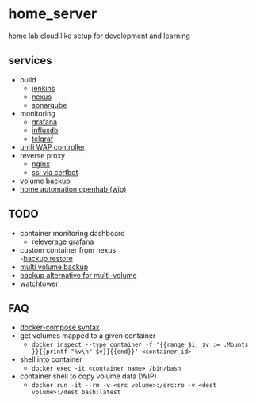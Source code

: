# home_server
home lab cloud like setup for development and learning 

## services
- build
    - [jenkins](https://www.jenkins.io/)
    - [nexus](https://www.sonatype.com/products/nexus-repository)
    - [sonarqube](https://www.sonarqube.org/)
- monitoring
    - [grafana](https://grafana.com/)
    - [influxdb](https://www.influxdata.com/)
    - [telgraf](https://www.influxdata.com/time-series-platform/telegraf/)
- [unifi WAP controller](https://community.ui.com/releases/UniFi-Network-Application-8-6-9/e4bd3f71-a2c4-4c98-b12a-a8b0b1c2178e)
- reverse proxy
    - [nginx](https://nginx.org/en/)
    - [ssl via certbot](https://certbot-dns-cloudflare.readthedocs.io/en/stable/)
- [volume backup](https://github.com/offen/docker-volume-backup/)
- [home automation openhab (wip)](https://www.openhab.org/)

## TODO
- container monitoring dashboard
    - releverage grafana
- custom container from nexus    
-[backup restore](https://offen.github.io/docker-volume-backup/how-tos/restore-volumes-from-backup.html)
- [multi volume backup](https://offen.github.io/docker-volume-backup/recipes/#running-multiple-instances-in-the-same-setup)
- [backup alternative for multi-volume](https://github.com/blacklabelops/volumerize)
- [watchtower](https://containrrr.dev/watchtower/introduction/)

## FAQ 
- [docker-compose syntax](https://docs.docker.com/compose/compose-file/#compose-file-structure-and-examples)
- get volumes mapped to a given container
    - ```docker inspect --type container -f '{{range $i, $v := .Mounts }}{{printf "%v\n" $v}}{{end}}' <container_id>```
- shell into container
    - ```docker exec -it <container name> /bin/bash```
- container shell to copy volume data (WIP)
    - ```docker run -it --rm -v <src volume>:/src:ro -v <dest volume>:/dest bash:latest```    
